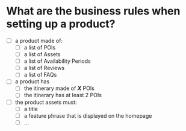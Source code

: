 # What are the business rules when setting up a product?

- [ ] a product made of:
  - [ ] a list of POIs
  - [ ] a list of Assets
  - [ ] a list of Availability Periods
  - [ ] a list of Reviews
  - [ ] a list of FAQs
- [ ] a product has
  - [ ] the itinerary made of ***X*** POIs 
  - [ ] the itinerary has at least 2 POIs
- [ ] the product assets must:
  - [ ] a title
  - [ ] a feature phrase that is displayed on the homepage
  - [ ] ...
